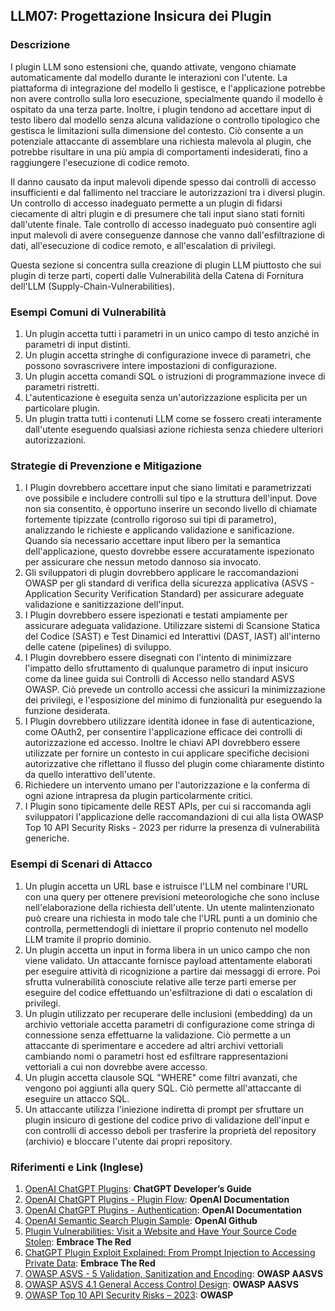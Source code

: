 ## LLM07: Progettazione Insicura dei Plugin

### Descrizione

I plugin LLM sono estensioni che, quando attivate, vengono chiamate automaticamente dal modello durante le interazioni con l'utente. La piattaforma di integrazione del modello li gestisce, e l'applicazione potrebbe non avere controllo sulla loro esecuzione, specialmente quando il modello è ospitato da una terza parte. Inoltre, i plugin tendono ad accettare input di testo libero dal modello senza alcuna validazione o controllo tipologico che gestisca le limitazioni sulla dimensione del contesto. Ciò consente a un potenziale attaccante di assemblare una richiesta malevola al plugin, che potrebbe risultare in una più ampia di comportamenti indesiderati, fino a raggiungere l'esecuzione di codice remoto.

Il danno causato da input malevoli dipende spesso dai controlli di accesso insufficienti e dal fallimento nel tracciare le autorizzazioni tra i diversi plugin. Un controllo di accesso inadeguato permette a un plugin di fidarsi ciecamente di altri plugin e di presumere che tali input siano stati forniti dall'utente finale. Tale controllo di accesso inadeguato può consentire agli input malevoli di avere conseguenze dannose che vanno dall'esfiltrazione di dati, all'esecuzione di codice remoto, e all'escalation di privilegi.

Questa sezione si concentra sulla creazione di plugin LLM piuttosto che sui plugin di terze parti, coperti dalle Vulnerabilità della Catena di Fornitura dell'LLM (Supply-Chain-Vulnerabilities).

### Esempi Comuni di Vulnerabilità

1. Un plugin accetta tutti i parametri in un unico campo di testo anziché in parametri di input distinti.
2. Un plugin accetta stringhe di configurazione invece di parametri, che possono sovrascrivere intere impostazioni di configurazione.
3. Un plugin accetta comandi SQL o istruzioni di programmazione invece di parametri ristretti.
4. L'autenticazione è eseguita senza un'autorizzazione esplicita per un particolare plugin.
5. Un plugin tratta tutti i contenuti LLM come se fossero creati interamente dall'utente eseguendo qualsiasi azione richiesta senza chiedere ulteriori autorizzazioni.

### Strategie di Prevenzione e Mitigazione

1. I Plugin dovrebbero accettare input che siano limitati e parametrizzati ove possibile e includere controlli sul tipo e la struttura dell'input. Dove non sia consentito, è opportuno inserire un secondo livello di chiamate fortemente tipizzate (controllo rigoroso sui tipi di parametro), analizzando le richieste e applicando validazione e sanificazione. Quando sia necessario accettare input libero per la semantica dell'applicazione, questo dovrebbe essere accuratamente ispezionato per assicurare che nessun metodo dannoso sia invocato.
2. Gli sviluppatori di plugin dovrebbero applicare le raccomandazioni OWASP per gli standard di verifica della sicurezza applicativa (ASVS - Application Security Verification Standard) per assicurare adeguate validazione e sanitizzazione dell'input.
3. I Plugin dovrebbero essere ispezionati e testati ampiamente per assicurare adeguata validazione. Utilizzare sistemi di Scansione Statica del Codice (SAST) e Test Dinamici ed Interattivi (DAST, IAST) all'interno delle catene (pipelines) di sviluppo.
4. I Plugin dovrebbero essere disegnati con l'intento di minimizzare l'impatto dello sfruttamento di qualunque parametro di input insicuro come da linee guida sui Controlli di Accesso nello standard ASVS OWASP. Ciò prevede un controllo accessi che assicuri la minimizzazione dei privilegi, e l'esposizione del minimo di funzionalità pur eseguendo la funzione desiderata. 
5. I Plugin dovrebbero utilizzare identità idonee in fase di autenticazione, come OAuth2, per consentire l'applicazione efficace dei controlli di autorizzazione ed accesso. Inoltre le chiavi API dovrebbero essere utilizzate per fornire un contesto in cui applicare specifiche decisioni autorizzative che riflettano il flusso del plugin come chiaramente distinto da quello interattivo dell'utente.
6. Richiedere un intervento umano per l'autorizzazione e la conferma di ogni azione intrapresa da plugin particolarmente critici.
7. I Plugin sono tipicamente delle REST APIs, per cui si raccomanda agli sviluppatori l'applicazione delle raccomandazioni di cui alla lista OWASP Top 10 API Security Risks - 2023 per ridurre la presenza di vulnerabilità generiche.

### Esempi di Scenari di Attacco

1. Un plugin accetta un URL base e istruisce l'LLM nel combinare l'URL con una query per ottenere previsioni meteorologiche che sono incluse nell'elaborazione della richiesta dell'utente. Un utente malintenzionato può creare una richiesta in modo tale che l'URL punti a un dominio che controlla, permettendogli di iniettare il proprio contenuto nel modello LLM tramite il proprio dominio.
2. Un plugin accetta un input in forma libera in un unico campo che non viene validato. Un attaccante fornisce payload attentamente elaborati per eseguire attività di ricognizione a partire dai messaggi di errore. Poi sfrutta vulnerabilità conosciute relative alle terze parti emerse per eseguire del codice effettuando un'esfiltrazione di dati o escalation di privilegi.
3. Un plugin utilizzato per recuperare delle inclusioni (embedding) da un archivio vettoriale accetta parametri di configurazione come stringa di connessione senza effettuarne la validazione. Ciò permette a un attaccante di sperimentare e accedere ad altri archivi vettoriali cambiando nomi o parametri host ed esfiltrare rappresentazioni vettoriali a cui non dovrebbe avere accesso.
4. Un plugin accetta clausole SQL "WHERE" come filtri avanzati, che vengono poi aggiunti alla query SQL. Ciò permette all'attaccante di eseguire un attacco SQL.
5. Un attaccante utilizza l'iniezione indiretta di prompt per sfruttare un plugin insicuro di gestione del codice privo di validazione dell'input e con controlli di accesso deboli per trasferire la proprietà del repository (archivio) e bloccare l'utente dai propri repository.

### Riferimenti e Link (Inglese)

1. [OpenAI ChatGPT Plugins](https://platform.openai.com/docs/plugins/introduction): **ChatGPT Developer’s Guide**
2. [OpenAI ChatGPT Plugins - Plugin Flow](https://platform.openai.com/docs/plugins/introduction/plugin-flow): **OpenAI Documentation**
3. [OpenAI ChatGPT Plugins - Authentication](https://platform.openai.com/docs/plugins/authentication/service-level): **OpenAI Documentation**
4. [OpenAI Semantic Search Plugin Sample](https://github.com/openai/chatgpt-retrieval-plugin): **OpenAI Github**
5. [Plugin Vulnerabilities: Visit a Website and Have Your Source Code Stolen](https://embracethered.com/blog/posts/2023/chatgpt-plugin-vulns-chat-with-code/): **Embrace The Red**
6. [ChatGPT Plugin Exploit Explained: From Prompt Injection to Accessing Private Data](https://embracethered.com/blog/posts/2023/chatgpt-cross-plugin-request-forgery-and-prompt-injection./): **Embrace The Red**
7. [OWASP ASVS - 5 Validation, Sanitization and Encoding](https://owasp-aasvs4.readthedocs.io/en/latest/V5.html#validation-sanitization-and-encoding): **OWASP AASVS**
8. [OWASP ASVS 4.1 General Access Control Design](https://owasp-aasvs4.readthedocs.io/en/latest/V4.1.html#general-access-control-design): **OWASP AASVS**
9. [OWASP Top 10 API Security Risks – 2023](https://owasp.org/API-Security/editions/2023/en/0x11-t10/): **OWASP**
